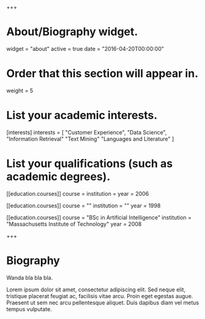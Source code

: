 +++
# About/Biography widget.
widget = "about"
active = true
date = "2016-04-20T00:00:00"

# Order that this section will appear in.
weight = 5

# List your academic interests.
[interests]
  interests = [
    "Customer Experience",
    "Data Science",
    "Information Retrieval"
    "Text Mining"
    "Languages and Literature"
  ]

# List your qualifications (such as academic degrees).
[[education.courses]]
  course = 
  institution = 
  year = 2006

[[education.courses]]
  course = ""
  institution = ""
  year = 1998

[[education.courses]]
  course = "BSc in Artificial Intelligence"
  institution = "Massachusetts Institute of Technology"
  year = 2008
 
+++

# Biography

Wanda bla bla bla.

Lorem ipsum dolor sit amet, consectetur adipiscing elit. Sed neque elit, tristique placerat feugiat ac, facilisis vitae arcu. Proin eget egestas augue. Praesent ut sem nec arcu pellentesque aliquet. Duis dapibus diam vel metus tempus vulputate. 
